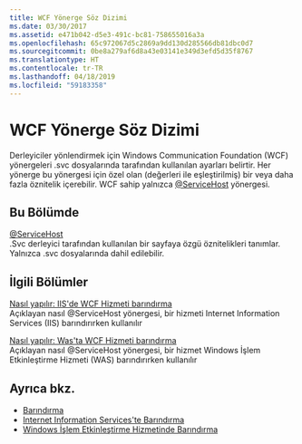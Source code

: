 ```yaml
---
title: WCF Yönerge Söz Dizimi
ms.date: 03/30/2017
ms.assetid: e471b042-d5e3-491c-bc81-758655016a3a
ms.openlocfilehash: 65c972067d5c2869a9dd130d285566db81dbc0d7
ms.sourcegitcommit: 0be8a279af6d8a43e03141e349d3efd5d35f8767
ms.translationtype: HT
ms.contentlocale: tr-TR
ms.lasthandoff: 04/18/2019
ms.locfileid: "59183358"
---
```

# <a name="wcf-directive-syntax"></a>WCF Yönerge Söz Dizimi
Derleyiciler yönlendirmek için Windows Communication Foundation (WCF) yönergeleri .svc dosyalarında tarafından kullanılan ayarları belirtir. Her yönerge bu yönergesi için özel olan (değerleri ile eşleştirilmiş) bir veya daha fazla öznitelik içerebilir. WCF sahip yalnızca [ \@ServiceHost](../../../../../docs/framework/configure-apps/file-schema/wcf-directive/servicehost.md) yönergesi.  
  
## <a name="in-this-section"></a>Bu Bölümde  
 [@ServiceHost](../../../../../docs/framework/configure-apps/file-schema/wcf-directive/servicehost.md)  
 .Svc derleyici tarafından kullanılan bir sayfaya özgü öznitelikleri tanımlar. Yalnızca .svc dosyalarında dahil edilebilir.  
  
## <a name="related-sections"></a>İlgili Bölümler  
 [Nasıl yapılır: IIS'de WCF Hizmeti barındırma](../../../../../docs/framework/wcf/feature-details/how-to-host-a-wcf-service-in-iis.md)  
 Açıklayan nasıl @ServiceHost yönergesi, bir hizmeti Internet Information Services (IIS) barındırırken kullanılır  
  
 [Nasıl yapılır: Was'ta WCF Hizmeti barındırma](../../../../../docs/framework/wcf/feature-details/how-to-host-a-wcf-service-in-was.md)  
 Açıklayan nasıl @ServiceHost yönergesi, bir hizmet Windows İşlem Etkinleştirme Hizmeti (WAS) barındırırken kullanılır  
  
## <a name="see-also"></a>Ayrıca bkz.

- [Barındırma](../../../../../docs/framework/wcf/feature-details/hosting.md)
- [Internet Information Services'te Barındırma](../../../../../docs/framework/wcf/feature-details/hosting-in-internet-information-services.md)
- [Windows İşlem Etkinleştirme Hizmetinde Barındırma](../../../../../docs/framework/wcf/feature-details/hosting-in-windows-process-activation-service.md)
